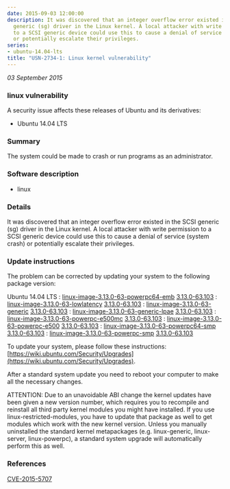 ```yaml
---
date: 2015-09-03 12:00:00
description: It was discovered that an integer overflow error existed in the SCSI
  generic (sg) driver in the Linux kernel. A local attacker with write permission
  to a SCSI generic device could use this to cause a denial of service (system crash)
  or potentially escalate their privileges.
series:
- ubuntu-14.04-lts
title: "USN-2734-1: Linux kernel vulnerability"
---
```


*03 September 2015*

### linux vulnerability

A security issue affects these releases of Ubuntu and its derivatives:

* Ubuntu 14.04 LTS

### Summary

The system could be made to crash or run programs as an administrator. 

### Software description

* linux 

### Details

It was discovered that an integer overflow error existed in the SCSI generic (sg) driver in the Linux kernel. A local attacker with write permission to a SCSI generic device could use this to cause a denial of service (system crash) or potentially escalate their privileges. 

### Update instructions

The problem can be corrected by updating your system to the following package version:

Ubuntu 14.04 LTS
 : [linux-image-3.13.0-63-powerpc64-emb](https://launchpad.net/ubuntu/+source/linux) <span> [3.13.0-63.103](https://launchpad.net/ubuntu/+source/linux/3.13.0-63.103) </span> 
 : [linux-image-3.13.0-63-lowlatency](https://launchpad.net/ubuntu/+source/linux) <span> [3.13.0-63.103](https://launchpad.net/ubuntu/+source/linux/3.13.0-63.103) </span> 
 : [linux-image-3.13.0-63-generic](https://launchpad.net/ubuntu/+source/linux) <span> [3.13.0-63.103](https://launchpad.net/ubuntu/+source/linux/3.13.0-63.103) </span> 
 : [linux-image-3.13.0-63-generic-lpae](https://launchpad.net/ubuntu/+source/linux) <span> [3.13.0-63.103](https://launchpad.net/ubuntu/+source/linux/3.13.0-63.103) </span> 
 : [linux-image-3.13.0-63-powerpc-e500mc](https://launchpad.net/ubuntu/+source/linux) <span> [3.13.0-63.103](https://launchpad.net/ubuntu/+source/linux/3.13.0-63.103) </span> 
 : [linux-image-3.13.0-63-powerpc-e500](https://launchpad.net/ubuntu/+source/linux) <span> [3.13.0-63.103](https://launchpad.net/ubuntu/+source/linux/3.13.0-63.103) </span> 
 : [linux-image-3.13.0-63-powerpc64-smp](https://launchpad.net/ubuntu/+source/linux) <span> [3.13.0-63.103](https://launchpad.net/ubuntu/+source/linux/3.13.0-63.103) </span> 
 : [linux-image-3.13.0-63-powerpc-smp](https://launchpad.net/ubuntu/+source/linux) <span> [3.13.0-63.103](https://launchpad.net/ubuntu/+source/linux/3.13.0-63.103) </span> 

To update your system, please follow these instructions: [https://wiki.ubuntu.com/Security/Upgrades](https://wiki.ubuntu.com/Security/Upgrades).

After a standard system update you need to reboot your computer to make all the necessary changes.

ATTENTION: Due to an unavoidable ABI change the kernel updates have been given a new version number, which requires you to recompile and reinstall all third party kernel modules you might have installed. If you use linux-restricted-modules, you have to update that package as well to get modules which work with the new kernel version. Unless you manually uninstalled the standard kernel metapackages (e.g. linux-generic, linux-server, linux-powerpc), a standard system upgrade will automatically perform this as well. 

### References

 
 [CVE-2015-5707](http://people.ubuntu.com/~ubuntu-security/cve/CVE-2015-5707)